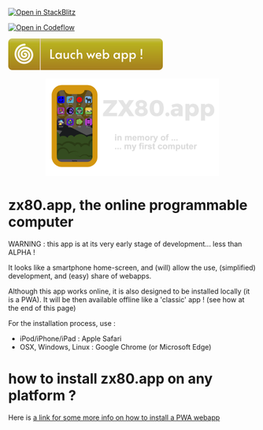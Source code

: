 [![Open in StackBlitz](https://developer.stackblitz.com/img/open_in_stackblitz.svg)](https://stackblitz.com/~/github.com/bibisixtynine/zx80)

[![Open in Codeflow](https://developer.stackblitz.com/img/open_in_codeflow.svg)](https:///pr.new/bibisixtynine/zx80)

[![Launch web app](static/launch-web-app.svg)](https://www.zx80.app)

<p align="center">
  <a href="https://www.zx80.app"><img src="static/homescreen_title.png" height="auto" width="70%"></a>
</p>


# zx80.app, the online programmable computer

WARNING : this app is at its very early stage of development... less than ALPHA !

It looks like a smartphone home-screen, and (will) allow the use, (simplified) development, and (easy) share of webapps.

Although this app works online, it is also designed to be installed locally (it is a PWA). It will be then available offline like a 'classic' app ! (see how at the end of this page)

For the installation process, use :
- iPod/iPhone/iPad : Apple Safari
- OSX, Windows, Linux : Google Chrome (or Microsoft Edge)


# how to install zx80.app on any platform ?

Here is [a link for some more info on how to install a PWA webapp](https://www.cdc.gov/niosh/mining/content/hearingloss/installPWA.html#:~:text=If%20the%20site%20is%20a,the%20%22three%20dot%22%20menu.)